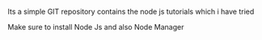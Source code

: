 Its a simple GIT repository contains the node js tutorials which i have tried

Make sure to install Node Js and also Node Manager



